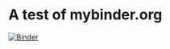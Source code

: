 # A test of mybinder.org

[![Binder](https://mybinder.org/badge_logo.svg)](https://mybinder.org/v2/gh/davidanthoff/bindertest/master?filepath=src%2Fmain.ipynb)
